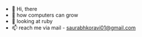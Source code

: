 - 👋 Hi, there
- 🌱 how computers can grow
- 💞️ looking at ruby
- 📫 reach me via mail - saurabhkoravi01@gmail.com

<!---
scnayke/scnayke is a ✨ special ✨ repository because its `README.md` (this file) appears on your GitHub profile.
You can click the Preview link to take a look at your changes.
--->
